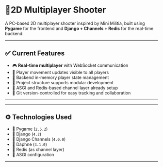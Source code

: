 # 🔫2D Multiplayer Shooter

A PC-based 2D multiplayer shooter inspired by Mini Militia, built using **Pygame** for the frontend and **Django + Channels + Redis** for the real-time backend.

---

## ✅ Current Features

- 🎮 **Real-time multiplayer** with WebSocket communication
- 📡 Player movement updates visible to all players
- 🧠 Backend in-memory player state management
- 🧱 Project structure supports modular development
- 🧵 ASGI and Redis-based channel layer already setup
- 🚀 Git version-controlled for easy tracking and collaboration

---

---

## ⚙️ Technologies Used

- 🎯 Pygame (`2.5.2`)
- 🔌 Django (`4.2`)
- 🧵 Django Channels (`4.0.0`)
- 🔄 Daphne (`4.1.0`)
- 📡 Redis (as channel layer)
- 🔐 ASGI configuration

---